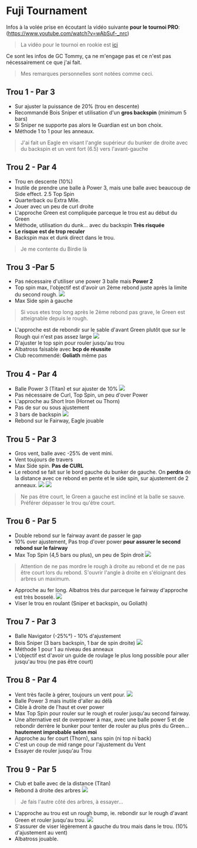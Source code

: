 # Fuji Tournament

Infos à la volée prise en écoutant la vidéo suivante **pour le tournoi PRO**:
(https://www.youtube.com/watch?v=wAbSuf-_nrc)

> La vidéo pour le tournoi en rookie est [ici](https://www.youtube.com/watch?v=twjsZpStY8s)

Ce sont les infos de GC Tommy, ça ne m'engage pas et ce n'est pas nécessairement ce que j'ai fait.
> Mes remarques personnelles sont notées comme ceci.


## Trou 1 - Par 3
+ Sur ajuster la puissance de 20% (trou en descente)
+ Recommandé Bois Sniper et utilisation d'un **gros backspin** (minimum 5 bars)
+ Si Sniper ne supporte pas alors le Guardian est un bon choix.
+ Méthode 1 to 1 pour les anneaux.
> J'ai fait un Eagle en visant l'angle supérieur du bunker de droite avec du backspin et un vent fort (6.5) vers l'avant-gauche

## Trou 2 - Par 4
+ Trou en descente (10%)
+ Inutile de prendre une balle à Power 3, mais une balle avec beaucoup de Side effect. 2.5 Top Spin
+ Quarterback ou Extra Mile.
+ Jouer avec un peu de curl droite
+ L'approche Green est compliquée parceque le trou est au début du Green
+ Méthode, utilisation du dunk... avec du backspin **Très risquée**
+ **Le risque est de trop reculer**
+ Backspin max et dunk direct dans le trou.
> Je me contente du Birdie là

## Trou 3 -Par 5
+ Pas nécessaire d'utiliser une power 3 balle mais **Power 2**
+ Top spin max, l'objectif est d'avoir un 2ème rebond juste après la limite du second rough.
![](assets/markdown-img-paste-20190628135708187.png)
+ Max Side spin à gauche
> Si vous etes trop long après le 2ème rebond pas grave, le Green est atteignable depuis le rough.

+ L'approche est de rebondir sur le sable d'avant Green plutôt que sur le Rough qui n'est pas assez large
![](assets/markdown-img-paste-20190628140034706.png)
+ D'ajuster le top spin pour rouler jusqu'au trou
+ Albatross faisable avec **bcp de réussite**
+ Club recommendé: **Goliath** même pas

## Trou 4 - Par 4
+ Balle Power 3 (Titan) et sur ajuster de 10%
![](assets/markdown-img-paste-20190628140151768.png)
+ Pas nécessaire de Curl, Top Spin, un peu d'over Power
+ L'approche au Short Iron (Hornet ou Thorn)
+ Pas de sur ou sous ajustement
+ 3 bars de backspin
![](assets/markdown-img-paste-20190628140426640.png)
+ Rebond sur le Fairway, Eagle jouable

## Trou 5 - Par 3
+ Gros vent, balle avec -25% de vent mini.
+ Vent toujours de travers
+ Max Side spin. **Pas de CURL**
+ Le rebond se fait sur le bord gauche du bunker de gauche. On **perdra** de la distance avec ce rebond en pente et le side spin, sur ajustement de 2 anneaux.
![](assets/markdown-img-paste-20190628140725594.png)
![](assets/markdown-img-paste-20190628140749150.png)
> Ne pas être court, le Green a gauche est incliné et la balle se sauve. Préférer dépasser le trou qu'être court.

## Trou 6 - Par 5
+ Double rebond sur le fairway avant de passer le gap
+ 10% over ajustement, Pas trop d'over power **pour assurer le second rebond sur le fairway**
+ Max Top Spin (4,5 bars ou plus), un peu de Spin droit
![](assets/markdown-img-paste-20190628141035660.png)
> Attention de ne pas mordre le rough à droite au rebond et de ne pas être court lors du rebond.
> S'ouvrir l'angle à droite en s'éloignant des arbres un maximum.  

+ Approche au fer long. Albatros très dur parceque le fairway d'approche est très bosselé.
![](assets/markdown-img-paste-20190628141346669.png)
+ Viser le trou en roulant (Sniper et backspin, ou Goliath)

## Trou 7 - Par 3
+ Balle Navigator (-25%°) - 10% d'ajustement
+ Bois Sniper (3 bars backspin, 1 bar de spin droite)
![](assets/markdown-img-paste-20190628141521915.png)
+ Méthode 1 pour 1 au niveau des anneaux
+ L'objectif est d'avoir un guide de roulage le plus long possible pour aller jusqu'au trou (ne pas être court)

## Trou 8 - Par 4
+ Vent très facile à gérer, toujours un vent pour.
![](assets/markdown-img-paste-20190628141827639.png)
+ Balle Power 3 mais inutile d'aller au délà
+ Cible à droite de l'haut et over power
+ Max Top Spin pour rouler sur le rough et rouler jusqu'au second fairway.
+ Une alternative est de overpower à max, avec une balle power 5 et de rebondir derrère le bunker pour tenter de rouler au plus près du Green... **hautement improbable selon moi**
+ Approche au fer court (Thorn), sans spin (ni top ni back)
+ C'est un coup de mid range pour l'ajustement du Vent
+ Essayer de rouler jusqu'au Trou

## Trou 9 - Par 5
+ Club et balle avec de la distance (Titan)
+ Rebond à droite des arbres
![](assets/markdown-img-paste-2019062814230931.png)
> Je fais l'autre côté des arbres, à essayer...

+ L'approche au trou est un rough bump, ie. rebondir sur le rough d'avant Green et rouler jusqu'au trou.
![](assets/markdown-img-paste-20190628142447203.png)
+ S'assurer de viser légèrement à gauche du trou mais dans le trou. (10% d'ajustement au vent)
+ Albatross jouable.
